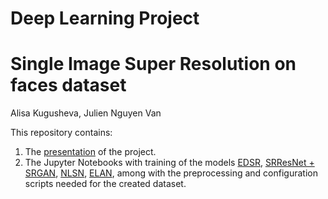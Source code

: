 # Deep Learning Project
# Single Image Super Resolution on faces dataset

Alisa Kugusheva, Julien Nguyen Van

This repository contains:
1. The [presentation](https://youtu.be/C2b1vl_4BBA) of the project.
2. The Jupyter Notebooks with training of the models [EDSR](https://github.com/AlisaKugusheva/DeepLearningProject/blob/main/EDSR.ipynb), [SRResNet + SRGAN](https://github.com/AlisaKugusheva/DeepLearningProject/blob/main/SRGAN_SRResNet.ipynb), [NLSN](https://github.com/AlisaKugusheva/DeepLearningProject/blob/main/NLSN.ipynb), [ELAN](https://github.com/AlisaKugusheva/DeepLearningProject/blob/main/ELAN.ipynb), among with the preprocessing and configuration scripts needed for the created dataset.
